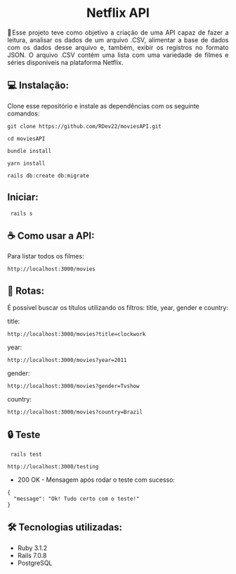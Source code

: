 
# <h1 align="center"> Netflix API </h1>

<p align="justify">🎯Esse projeto teve como objetivo a criação de uma API capaz de fazer a leitura, analisar os dados de um arquivo .CSV, alimentar a base de dados com os dados desse arquivo e, também, exibir os registros no formato JSON. O arquivo .CSV contém uma lista com uma variedade de filmes e séries disponíveis na plataforma Netflix.</p>

## 💻 Instalação:

Clone esse repositório e instale as dependências com os seguinte comandos:
```
git clone https://github.com/RDev22/moviesAPI.git
```
```
cd moviesAPI
```
```
bundle install
```
```
yarn install
```
```
rails db:create db:migrate
```

## Iniciar:
``` 
 rails s
```

## ☕ Como usar a API:
 
Para listar todos os filmes:
```
http://localhost:3000/movies
```

## 🚀 Rotas:

É possível buscar os títulos utilizando os filtros: title, year, gender e country:

title:
```
http://localhost:3000/movies?title=clockwork
```
year:
```
http://localhost:3000/movies?year=2011
```
gender:
```
http://localhost:3000/movies?gender=Tvshow
```
country:
```
http://localhost:3000/movies?country=Brazil
```


## 🔒 Teste
```
 rails test
```
```
http://localhost:3000/testing
```

* 200 OK - Mensagem após rodar o teste com sucesso:
```
{
  "message": "Ok! Tudo certo com o teste!"
}
```

## 🛠️ Tecnologias utilizadas:
* Ruby 3.1.2
* Rails 7.0.8
* PostgreSQL


